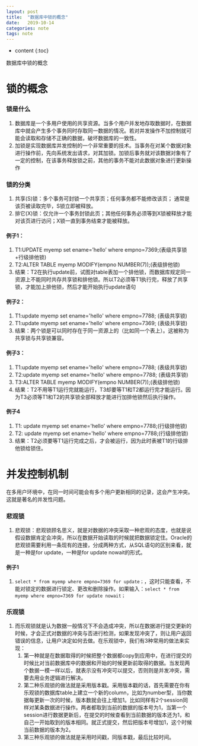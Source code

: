 ```yaml
---
layout: post
title:  "数据库中锁的概念"
date:   2019-10-14
categories: note
tags: note
---
```


* content
{:toc}

数据库中锁的概念









# 锁的概念
### 锁是什么
1. 数据库是一个多用户使用的共享资源。当多个用户并发地存取数据时，在数据库中就会产生多个事务同时存取同一数据的情况。若对并发操作不加控制就可能会读取和存储不正确的数据，破坏数据库的一致性。
2. 加锁是实现数据库并发控制的一个非常重要的技术。当事务在对某个数据对象进行操作前，先向系统发出请求，对其加锁。加锁后事务就对该数据对象有了一定的控制，在该事务释放锁之前，其他的事务不能对此数据对象进行更新操作

### 锁的分类
1. 共享(S)锁：多个事务可封锁一个共享页；任何事务都不能修改该页； 通常是该页被读取完毕，S锁立即被释放。 
2. 排它(X)锁：仅允许一个事务封锁此页；其他任何事务必须等到X锁被释放才能对该页进行访问；X锁一直到事务结束才能被释放。 

#### 例子1：
1. T1:UPDATE myemp set ename=’hello’ where empno=7369;(表级共享锁+行级排他锁)
2. T2:ALTER TABLE myemp MODIFY(empno NUMBER(7));(表级排他锁)
3. 结果：T2在执行update前，试图对table表加一个排他锁，而数据库规定同一资源上不能同时共存共享锁和排他锁。所以T2必须等T1执行完，释放了共享锁，才能加上排他锁，然后才能开始执行update语句

#### 例子2：
1. T1:update myemp set ename='hello' where empno=7788; (表级共享锁)
2. T1:update myemp set ename='hello' where empno=7369; (表级共享锁)
3. 结果：两个锁是可以同时存在于同一资源上的（比如同一个表上）。这被称为共享锁与共享锁兼容。

#### 例子3：
1. T1:update myemp set ename='hello' where empno=7788; (表级共享锁)
2. T2:update myemp set ename='hello' where empno=7788; (表级共享锁)
3. T3:ALTER TABLE myemp MODIFY(empno NUMBER(7));(表级排他锁)
4. 结果：T2不用等T1运行完就能运行，T3却要等T1和T2都运行完才能运行。因为T3必须等T1和T2的共享锁全部释放才能进行加排他锁然后执行操作。

#### 例子4
1. T1:    update myemp set ename='hello' where empno=7788;(行级排他锁)
2. T2:    update myemp set ename='hello' where empno=7788;(行级排他锁)
3. 结果：T2必须要等T1运行完成之后，才会被运行，因为此时表被T1的行级排他锁给锁住。

# 并发控制机制
在多用户环境中，在同一时间可能会有多个用户更新相同的记录，这会产生冲突。这就是著名的并发性问题。

### 悲观锁
1. 悲观锁：悲观锁顾名思义，就是对数据的冲突采取一种悲观的态度，也就是说假设数据肯定会冲突，所以在数据开始读取的时候就把数据锁定住。Oracle的悲观锁需要利用一条现有的连接，分成两种方式，从SQL语句的区别来看，就是一种是for update，一种是for update nowait的形式。

#### 例子1
1. `select * from myemp where empno=7369 for update；`，这时只能查看，不能对锁定的数据进行锁定、更改和删除操作。如果输入：`select * from myemp where empno=7369 for update nowait；`

### 乐观锁
1. 而乐观锁就是认为数据一般情况下不会造成冲突，所以在数据进行提交更新的时候，才会正式对数据的冲突与否进行检测，如果发现冲突了，则让用户返回错误的信息，让用户决定如何去做。在乐观锁中，我们有3种常用的做法来实现：
    1. 第一种就是在数据取得的时候把整个数据都copy到应用中，在进行提交的时候比对当前数据库中的数据和开始的时候更新前取得的数据。当发现两个数据一模一样以后，就表示没有冲突可以提交，否则则是并发冲突，需要去用业务逻辑进行解决。
    2. 第二种乐观锁的做法就是采用版本戳。采用版本戳的话，首先需要在你有乐观锁的数据库table上建立一个新的column，比如为number型，当你数据每更新一次的时候，版本数就会往上增加1。比如同样有2个session同样对某条数据进行操作。两者都取到当前的数据的版本号为1，当第一个session进行数据更新后，在提交的时候查看到当前数据的版本还为1，和自己一开始取到的版本相同。就正式提交，然后把版本号增加1，这个时候当前数据的版本为2。
    3. 第三种乐观锁的做法就是采用时间戳，同版本戳，最后比较时间。














